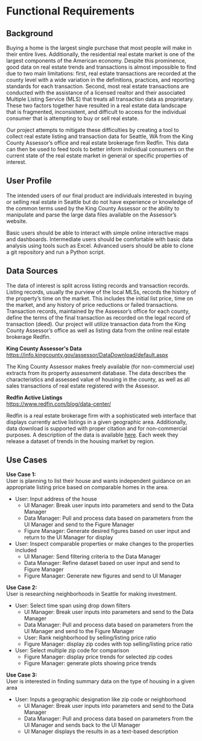 # Functional Requirements  

## Background  

Buying a home is the largest single purchase that most people will make in their entire lives. Additionally, the residential real estate market is one of the largest components of the American economy. Despite this prominence, good data on real estate trends and transactions is almost impossible to find due to two main limitations: first, real estate transactions are recorded at the county level with a wide variation in the definitions, practices, and reporting standards for each transaction. Second, most real estate transactions are conducted with the assistance of a licensed realtor and their associated Multiple Listing Service (MLS) that treats all transaction data as proprietary. These two factors together have resulted in a real estate data landscape that is fragmented, inconsistent, and difficult to access for the individual consumer that is attempting to buy or sell real estate.  

Our project attempts to mitigate these difficulties by creating a tool to collect real estate listing and transaction data for Seattle, WA from the King County Assessor’s office and real estate brokerage firm Redfin. This data can then be used to feed tools to better inform individual consumers on the current state of the real estate market in general or specific properties of interest. 

## User Profile  

The intended users of our final product are individuals interested in buying or selling real estate in Seattle but do not have experience or knowledge of the common terms used by the King County Assessor or the ability to manipulate and parse the large data files available on the Assessor’s website.  

Basic users should be able to interact with simple online interactive maps and dashboards. Intermediate users should be comfortable with basic data analysis using tools such as Excel. Advanced users should be able to clone a git repository and run a Python script.  

## Data Sources  

The data of interest is split across listing records and transaction records. Listing records, usually the purview of the local MLSs, records the history of the property’s time on the market. This includes the initial list price, time on the market, and any history of price reductions or failed transactions. Transaction records, maintained by the Assessor’s office for each county, define the terms of the final transaction as recorded on the legal record of transaction (deed). Our project will utilize transaction data from the King County Assessor’s office as well as listing data from the online real estate brokerage Redfin.  

__King County Assessor's Data__  
https://info.kingcounty.gov/assessor/DataDownload/default.aspx

The King County Assessor makes freely available (for non-commercial use) extracts from its property assessment database. The data describes the characteristics and assessed value of housing in the county, as well as all sales transactions of real estate registered with the Assessor.  

__Redfin Active Listings__   
https://www.redfin.com/blog/data-center/

Redfin is a real estate brokerage firm with a sophisticated web interface that displays currently active listings in a given geographic area. Additionally, data download is supported with proper citation and for non-commercial purposes. A description of the data is available [here](https://docs.google.com/spreadsheets/d/1YNT5VfZTwSnUK7nqGAPGZUqOVBbsIC_M1vTgYCCLtVg/edit#gid=635767466). Each week they release a dataset of trends in the housing market by region.  

## Use Cases  

__Use Case 1:__  
User is planning to list their house and wants independent guidance on an appropriate listing price based on comparable homes in the area.  
- User: Input address of the house 
    - UI Manager: Break user inputs into parameters and send to the Data Manager
    - Data Manager: Pull and process data based on parameters from the UI Manager and send to the Figure Manager
    - Figure Manager: Generate desired figures based on user input and return to the UI Manager for display
- User: Inspect comparable properties or make changes to the properties included
    - UI Manager: Send filtering criteria to the Data Manager
    - Data Manager: Refine dataset based on user input and send to Figure Manager
    - Figure Manager: Generate new figures and send to UI Manager  
    
__Use Case 2:__  
User is researching neighborhoods in Seattle for making investment.  
- User: Select time span using drop down filters
    - UI Manager: Break user inputs into parameters and send to the Data Manager
    - Data Manager: Pull and process data based on parameters from the UI Manager and send to the Figure Manager
    - User: Rank neighborhood by selling/listing price ratio
    - Figure Manager: display zip codes with top selling/listing price ratio
- User: Select multiple zip code for comparison
    - Figure Manager: display price trends for selected zip codes
    - Figure Manager: generate plots showing price trends  
   
__Use Case 3:__  
User is interested in finding summary data on the type of housing in a given area
- User: Inputs a geographic designation like zip code or  neighborhood
    - UI Manager: Break user inputs into parameters and send to the Data Manager
    - Data Manager: Pull and process data based on parameters from the UI Manager and sends back to the UI Manager
    - UI Manager displays the results in as a text-based description


